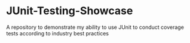 # JUnit-Testing-Showcase
A repository to demonstrate my ability to use JUnit to conduct coverage tests according to industry best practices

